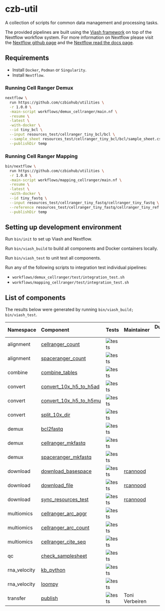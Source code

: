 
<!-- README.md is generated from README.Rmd. Please edit that file -->

# czb-util

A collection of scripts for common data management and processing tasks.

The provided pipelines are built using the [Viash
framework](http://www.viash.io) on top of the Nextflow workflow system.
For more information on Nextflow please visit the [Nextflow github
page](https://github.com/nextflow-io/nextflow) and the [Nextflow read
the docs page](https://www.nextflow.io/docs/latest/index.html).

## Requirements

-   Install `Docker`, `Podman` or `Singularity`.
-   Install `Nextflow`.

### Running Cell Ranger Demux

``` sh
nextflow \
  run https://github.com/czbiohub/utilities \
  -r 1.0.0 \
  -main-script workflows/demux_cellranger/main.nf \
  -resume \
  -latest \
  -with-docker \
  --id tiny_bcl \
  --input resources_test/cellranger_tiny_bcl/bcl \
  --sample_sheet resources_test/cellranger_tiny_bcl/bcl/sample_sheet.csv \
  --publishDir temp
```

### Running Cell Ranger Mapping

``` sh
bin/nextflow \
  run https://github.com/czbiohub/utilities \
  -r 1.0.0 \
  -main-script workflows/mapping_cellranger/main.nf \
  -resume \
  -latest \
  -with-docker \
  --id tiny_fastq \
  --input resources_test/cellranger_tiny_fastq/cellranger_tiny_fastq \
  --reference resources_test/cellranger_tiny_fastq/cellranger_tiny_ref \
  --publishDir temp
```

## Setting up development environment

Run `bin/init` to set up Viash and Nextflow.

Run `bin/viash_build` to build all components and Docker containers
locally.

Run `bin/viash_test` to unit test all components.

Run any of the following scripts to integration test individual
pipelines:

-   `workflows/demux_cellranger/test/integration_test.sh`
-   `workflows/mapping_cellranger/test/integration_test.sh`

## List of components

The results below were generated by running
`bin/viash_build; bin/viash_test`.

| Namespace    | Component                                                                    | Tests                                                                     | Maintainer                              | Duration (s) |
|:-------------|:-----------------------------------------------------------------------------|:--------------------------------------------------------------------------|:----------------------------------------|-------------:|
| alignment    | [cellranger_count](src/alignment/cellranger_count/config.vsh.yaml)           | ![tests](https://img.shields.io/badge/tests-1%20out%20of%201-brightgreen) |                                         |           77 |
| alignment    | [spaceranger_count](src/alignment/spaceranger_count/config.vsh.yaml)         | ![tests](https://img.shields.io/badge/tests-no%20tests-orange)            |                                         |            0 |
| combine      | [combine_tables](src/combine/combine_tables/config.vsh.yaml)                 | ![tests](https://img.shields.io/badge/tests-no%20tests-orange)            |                                         |            0 |
| convert      | [convert_10x_h5_to_h5ad](src/convert/convert_10x_h5_to_h5ad/config.vsh.yaml) | ![tests](https://img.shields.io/badge/tests-no%20tests-orange)            |                                         |            0 |
| convert      | [convert_10x_h5_to_h5mu](src/convert/convert_10x_h5_to_h5mu/config.vsh.yaml) | ![tests](https://img.shields.io/badge/tests-no%20tests-orange)            |                                         |            0 |
| convert      | [split_10x_dir](NA)                                                          | ![tests](https://img.shields.io/badge/tests-no%20tests-orange)            |                                         |            0 |
| demux        | [bcl2fastq](src/demux/bcl2fastq/config.vsh.yaml)                             | ![tests](https://img.shields.io/badge/tests-0%20out%20of%201-red)         |                                         |            6 |
| demux        | [cellranger_mkfastq](src/demux/cellranger_mkfastq/config.vsh.yaml)           | ![tests](https://img.shields.io/badge/tests-1%20out%20of%201-brightgreen) |                                         |           11 |
| demux        | [spaceranger_mkfastq](src/demux/spaceranger_mkfastq/config.vsh.yaml)         | ![tests](https://img.shields.io/badge/tests-no%20tests-orange)            |                                         |            0 |
| download     | [download_basespace](src/download/download_basespace/config.vsh.yaml)        | ![tests](https://img.shields.io/badge/tests-1%20out%20of%201-brightgreen) | [rcannood](https://github.com/rcannood) |          158 |
| download     | [download_file](src/download/download_file/config.vsh.yaml)                  | ![tests](https://img.shields.io/badge/tests-1%20out%20of%201-brightgreen) | [rcannood](https://github.com/rcannood) |            4 |
| download     | [sync_resources_test](src/download/sync_resources_test/config.vsh.yaml)      | ![tests](https://img.shields.io/badge/tests-1%20out%20of%201-brightgreen) | [rcannood](https://github.com/rcannood) |           17 |
| multiomics   | [cellranger_arc_aggr](src/multiomics/cellranger_arc_aggr/config.vsh.yaml)    | ![tests](https://img.shields.io/badge/tests-no%20tests-orange)            |                                         |            0 |
| multiomics   | [cellranger_arc_count](src/multiomics/cellranger_arc_count/config.vsh.yaml)  | ![tests](https://img.shields.io/badge/tests-no%20tests-orange)            |                                         |            0 |
| multiomics   | [cellranger_cite_seq](src/multiomics/cellranger_cite_seq/config.vsh.yaml)    | ![tests](https://img.shields.io/badge/tests-no%20tests-orange)            |                                         |            0 |
| qc           | [check_samplesheet](src/qc/check_samplesheet/config.vsh.yaml)                | ![tests](https://img.shields.io/badge/tests-0%20out%20of%201-red)         |                                         |            5 |
| rna_velocity | [kb_python](src/rna_velocity/kb_python/config.vsh.yaml)                      | ![tests](https://img.shields.io/badge/tests-no%20tests-orange)            |                                         |            0 |
| rna_velocity | [loompy](src/rna_velocity/loompy/config.vsh.yaml)                            | ![tests](https://img.shields.io/badge/tests-no%20tests-orange)            |                                         |            0 |
| transfer     | [publish](src/publish/config.vsh.yaml)                                       | ![tests](https://img.shields.io/badge/tests-1%20out%20of%201-brightgreen) | Toni Verbeiren                          |            4 |
